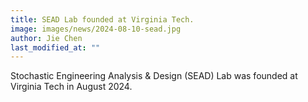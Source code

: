 ```yaml
---
title: SEAD Lab founded at Virginia Tech.
image: images/news/2024-08-10-sead.jpg
author: Jie Chen
last_modified_at: ""
---
```


Stochastic Engineering Analysis & Design (SEAD) Lab was founded at  Virginia Tech in August 2024.
